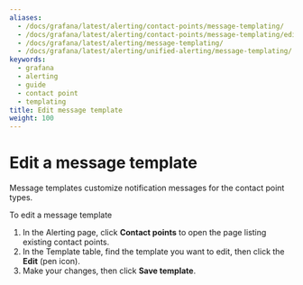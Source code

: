 ```yaml
---
aliases:
  - /docs/grafana/latest/alerting/contact-points/message-templating/
  - /docs/grafana/latest/alerting/contact-points/message-templating/edit-message-template/
  - /docs/grafana/latest/alerting/message-templating/
  - /docs/grafana/latest/alerting/unified-alerting/message-templating/
keywords:
  - grafana
  - alerting
  - guide
  - contact point
  - templating
title: Edit message template
weight: 100
---
```


# Edit a message template

Message templates customize notification messages for the contact point types.

To edit a message template

1. In the Alerting page, click **Contact points** to open the page listing existing contact points.
1. In the Template table, find the template you want to edit, then click the **Edit** (pen icon).
1. Make your changes, then click **Save template**.
